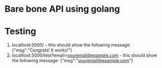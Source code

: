 # Bare bone API using golang

# Testing
1. localhost:5000/ - this should show the following message: {"msg":"Congrats! It works!"}
2. localhost:5000/test?email=youremail@example.com - this should show the following message: {"msg":"youremail@example.com"}
